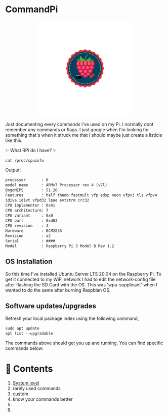 # CommandPi

<p align="center">
  <img alt="this is a logo I created for this repo. it's a raspberry with two icons underneath - a shell and a red pin" width="300" height="300" src="/assets/CommandPiLogo.png">
</p>

Just documenting every commands I've used on my Pi. I normally dont remember any commands or flags. I just google when I'm looking for something that's when it struck me that I should maybe just create a listicle like this.

:sparkles: What RPi do I have? :sparkles:

```
cat /proc/cpuinfo
```
Output:
```
processor       : 0
model name      : ARMv7 Processor rev 4 (v7l)
BogoMIPS        : 51.20
Features        : half thumb fastmult vfp edsp neon vfpv3 tls vfpv4 idiva idivt vfpd32 lpae evtstrm crc32
CPU implementer : 0x41
CPU architecture: 7
CPU variant     : 0x0
CPU part        : 0xd03
CPU revision    : 4
Hardware        : BCM2835
Revision        : a2
Serial          : ####
Model           : Raspberry Pi 3 Model B Rev 1.2
```

## OS Installation
So this time I've installed Ubuntu Server LTS 20.04 on the Raspberry Pi. 
To get it connected to my WiFi network I had to edit the network-config file after flashing the SD Card with the OS. This was 'wpa-supplicant' when I wanted to do the same after burning Raspbian OS. 

## Software updates/upgrades
Refresh your local package index using the following command,
```
sudo apt update
apt list --upgradable
```
The commands above should get you up and running. You can find specific commands below:
# :ledger: Contents 
1. <a href="https://github.com/jaitjacob/CommandPi/blob/master/system_commands.md" target="_blank">System level</a>
2. rarely used commands
3. custom
4. know your commands better
5.
6.
